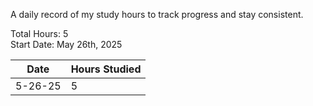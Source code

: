 A daily record of my study hours to track progress and stay consistent.

Total Hours: 5  
Start Date: May 26th, 2025

| **Date** | **Hours Studied** |
| -------- | ----------------- |
| 5-26-25  | 5                 |



